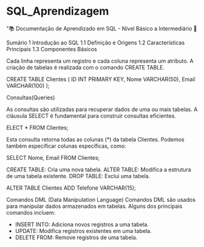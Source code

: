 # SQL_Aprendizagem
"📚 Documentação de Aprendizado em SQL - Nível Básico a Intermediário 🚀


Sumário 
1 Introdução ao SQL
1.1 Definição e Origens
1.2 Características Principais
1.3 Componentes Básicos


 Cada linha representa um registro e cada coluna representa um atributo.
A criação de tabelas é realizada com o comando  CREATE TABLE.

CREATE TABLE Clientes (
    ID INT PRIMARY KEY,
    Nome VARCHAR(50),
    Email VARCHAR(100)
);


Consultas(Queries)

As consultas são utilizadas para recuperar dados de uma ou mais tabelas. A cláusula SELECT é fundamental para construir consultas eficientes.

ELECT * FROM Clientes;


Esta consulta retorna todas as colunas (*) da tabela Clientes. Podemos também especificar colunas específicas, como:


SELECT Nome, Email FROM Clientes;

CREATE TABLE: Cria uma nova tabela.
ALTER TABLE: Modifica a estrutura de uma tabela existente.
DROP TABLE: Exclui uma tabela.



ALTER TABLE Clientes
ADD Telefone VARCHAR(15);


Comandos DML (Data Manipulation Language)
Comandos DML são usados para manipular dados armazenados em tabelas. Alguns dos principais comandos incluem:

* INSERT INTO: Adiciona novos registros a uma tabela.
* UPDATE: Modifica registros existentes em uma tabela.
* DELETE FROM: Remove registros de uma tabela.






